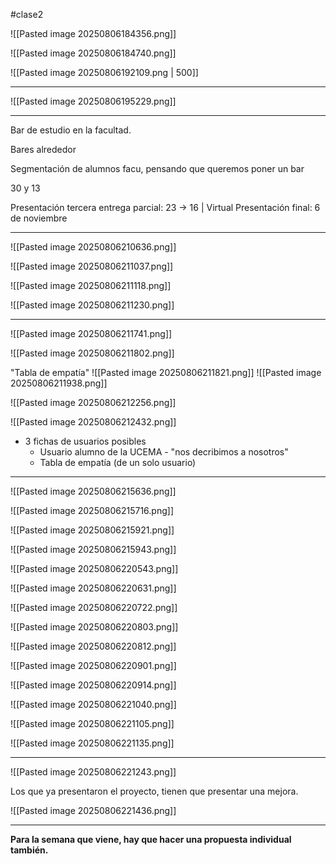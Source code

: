 #clase2

![[Pasted image 20250806184356.png]]


![[Pasted image 20250806184740.png]]

![[Pasted image 20250806192109.png | 500]]

---

![[Pasted image 20250806195229.png]]

---


Bar de estudio en la facultad.

Bares alrededor


Segmentación de alumnos facu, pensando que queremos poner un bar


30 y 13




Presentación tercera entrega parcial: 23 -> 16 | Virtual
Presentación final: 6 de noviembre


---


![[Pasted image 20250806210636.png]]

![[Pasted image 20250806211037.png]]

![[Pasted image 20250806211118.png]]

![[Pasted image 20250806211230.png]]

---
![[Pasted image 20250806211741.png]]

![[Pasted image 20250806211802.png]]

"Tabla de empatía"
![[Pasted image 20250806211821.png]]
![[Pasted image 20250806211938.png]]

![[Pasted image 20250806212256.png]]

![[Pasted image 20250806212432.png]]






- 3 fichas de usuarios posibles
	- Usuario alumno de la UCEMA - "nos decribimos a nosotros"
	- Tabla de empatía (de un solo usuario)

---

![[Pasted image 20250806215636.png]]

![[Pasted image 20250806215716.png]]

![[Pasted image 20250806215921.png]]

![[Pasted image 20250806215943.png]]

![[Pasted image 20250806220543.png]]

![[Pasted image 20250806220631.png]]

![[Pasted image 20250806220722.png]]

![[Pasted image 20250806220803.png]]

![[Pasted image 20250806220812.png]]

![[Pasted image 20250806220901.png]]

![[Pasted image 20250806220914.png]]

![[Pasted image 20250806221040.png]]

![[Pasted image 20250806221105.png]]

![[Pasted image 20250806221135.png]]

---

![[Pasted image 20250806221243.png]]

Los que ya presentaron el proyecto, tienen que presentar una mejora.

![[Pasted image 20250806221436.png]]

---

**Para la semana que viene, hay que hacer una propuesta individual también.**